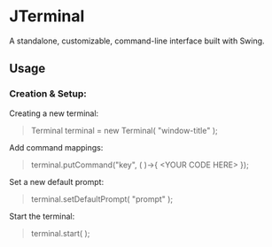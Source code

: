 # JTerminal
A standalone, customizable, command-line interface built with Swing.
## Usage
### Creation & Setup:
Creating a new terminal:
> Terminal terminal = new Terminal( "window-title" );

Add command mappings:
> terminal.putCommand("key", ( )->{ \<YOUR CODE HERE\> });

Set a new default prompt:
> terminal.setDefaultPrompt( "prompt" );

Start the terminal:
> terminal.start( );
